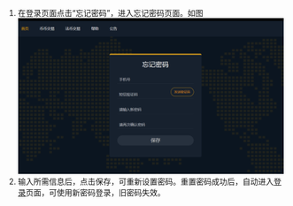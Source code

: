 1. 在登录页面点击“忘记密码”，进入忘记密码页面。如图![](/ZTuo/assets/import6.png)
2. 输入所需信息后，点击保存，可重新设置密码。重置密码成功后，自动进入[登录](/ZTuo/deng-lu.md)页面，可使用新密码登录，旧密码失效。



